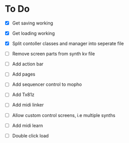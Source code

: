
# To Do

- [x] Get saving working
- [x] Get loading working
- [x] Split contoller classes and manager into seperate file
- [ ] Remove screen parts from synth kv file
- [ ] Add action bar
- [ ] Add pages
- [ ] Add sequencer control to mopho
- [ ] Add Tx81z
- [ ] Add midi linker
- [ ] Allow custom control screens, i.e multiple synths
- [ ] Add midi learn
- [ ] Double click load

